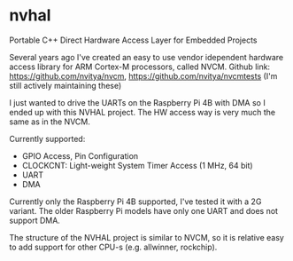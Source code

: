 # nvhal
Portable C++ Direct Hardware Access Layer for Embedded Projects

Several years ago I've created an easy to use vendor idependent hardware access library for ARM Cortex-M processors, called NVCM.
Github link: https://github.com/nvitya/nvcm, https://github.com/nvitya/nvcmtests 
(I'm still actively maintaining these)

I just wanted to drive the UARTs on the Raspberry Pi 4B with DMA so I ended up with this NVHAL project.
The HW access way is very much the same as in the NVCM.

Currently supported:
  - GPIO Access, Pin Configuration
  - CLOCKCNT: Light-weight System Timer Access (1 MHz, 64 bit)
  - UART
  - DMA

Currently only the Raspberry Pi 4B supported, I've tested it with a 2G variant.
The older Raspberry Pi models have only one UART and does not support DMA.

The structure of the NVHAL project is similar to NVCM, so it is relative easy to add support for other CPU-s (e.g. allwinner, rockchip).
